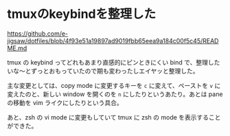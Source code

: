 # tmuxのkeybindを整理した
https://github.com/e-jigsaw/dotfiles/blob/4f93e51a19897ad9019fbb65eea9a184c00f5c45/README.md

tmux の keybind ってどれもあまり直感的にピンときにくい bind で、整理したいな〜とずっとおもっていたので期も変わったしエイヤッと整理した。

主な変更としては、copy mode に変更するキーを `c` に変えて、ペーストを `v` に変えたのと、新しい window を開くのを `n` にしたりというあたり。あとは pane の移動を vim ライクにしたりという具合。

あと、zsh の vi mode に変更もしていて tmux に zsh の mode を表示することができた。
